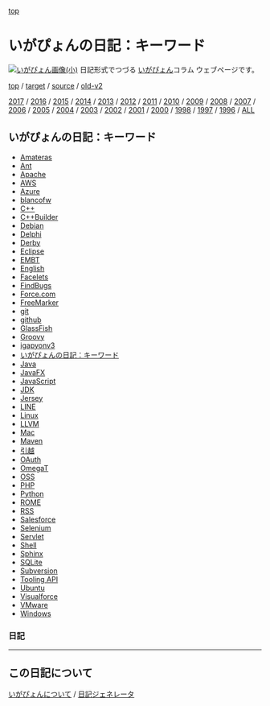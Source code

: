 [top](https://igapyon.github.io/diary/) 

いがぴょんの日記：キーワード
=====================================================================================================
[![いがぴょん画像(小)](https://igapyon.github.io/diary/images/iga200306s.jpg "いがぴょん")](https://igapyon.github.io/diary/memo/memoigapyon.html) 日記形式でつづる [いがぴょん](https://igapyon.github.io/diary/memo/memoigapyon.html)コラム ウェブページです。

[top](https://igapyon.github.io/diary/) 
/ [target](https://igapyon.github.io/diary/keyword/index.html) 
/ [source](https://github.com/igapyon/diary/blob/gh-pages/memo/keyword.html.src.md) 
/ [old-v2](http://www.igapyon.jp/igapyon/diary/idxkeyword.html) 

[2017](https://igapyon.github.io/diary/2017/index.html)
/ [2016](https://igapyon.github.io/diary/2016/index.html)
/ [2015](https://igapyon.github.io/diary/2015/index.html)
/ [2014](https://igapyon.github.io/diary/2014/index.html)
/ [2013](https://igapyon.github.io/diary/2013/index.html)
/ [2012](https://igapyon.github.io/diary/2012/index.html)
/ [2011](https://igapyon.github.io/diary/2011/index.html)
/ [2010](https://igapyon.github.io/diary/2010/index.html)
/ [2009](https://igapyon.github.io/diary/2009/index.html)
/ [2008](https://igapyon.github.io/diary/2008/index.html)
/ [2007](https://igapyon.github.io/diary/2007/index.html)
/ [2006](https://igapyon.github.io/diary/2006/index.html)
/ [2005](https://igapyon.github.io/diary/2005/index.html)
/ [2004](https://igapyon.github.io/diary/2004/index.html)
/ [2003](https://igapyon.github.io/diary/2003/index.html)
/ [2002](https://igapyon.github.io/diary/2002/index.html)
/ [2001](https://igapyon.github.io/diary/2001/index.html)
/ [2000](https://igapyon.github.io/diary/2000/index.html)
/ [1998](https://igapyon.github.io/diary/1998/index.html)
/ [1997](https://igapyon.github.io/diary/1997/index.html)
/ [1996](https://igapyon.github.io/diary/1996/index.html)
/ [ALL](https://igapyon.github.io/diary/idxall.html)


## いがぴょんの日記：キーワード

* [Amateras](https://igapyon.github.io/diary/keyword/amateras.html)
* [Ant](https://igapyon.github.io/diary/keyword/ant.html)
* [Apache](https://igapyon.github.io/diary/keyword/apache.html)
* [AWS](https://igapyon.github.io/diary/keyword/aws.html)
* [Azure](https://igapyon.github.io/diary/keyword/azure.html)
* [blancofw](https://igapyon.github.io/diary/keyword/blancofw.html)
* [C++](https://igapyon.github.io/diary/keyword/cpp.html)
* [C++Builder](https://igapyon.github.io/diary/keyword/cppbuilder.html)
* [Debian](https://igapyon.github.io/diary/keyword/debian.html)
* [Delphi](https://igapyon.github.io/diary/keyword/delphi.html)
* [Derby](https://igapyon.github.io/diary/keyword/derby.html)
* [Eclipse](https://igapyon.github.io/diary/keyword/eclipse.html)
* [EMBT](https://igapyon.github.io/diary/keyword/embt.html)
* [English](https://igapyon.github.io/diary/keyword/english.html)
* [Facelets](https://igapyon.github.io/diary/keyword/facelets.html)
* [FindBugs](https://igapyon.github.io/diary/keyword/findbugs.html)
* [Force.com](https://igapyon.github.io/diary/keyword/force.com.html)
* [FreeMarker](https://igapyon.github.io/diary/keyword/freemarker.html)
* [git](https://igapyon.github.io/diary/keyword/git.html)
* [github](https://igapyon.github.io/diary/keyword/github.html)
* [GlassFish](https://igapyon.github.io/diary/keyword/glassfish.html)
* [Groovy](https://igapyon.github.io/diary/keyword/groovy.html)
* [igapyonv3](https://igapyon.github.io/diary/keyword/igapyonv3.html)
* [いがぴょんの日記：キーワード](https://igapyon.github.io/diary/keyword/index.html)
* [Java](https://igapyon.github.io/diary/keyword/java.html)
* [JavaFX](https://igapyon.github.io/diary/keyword/javafx.html)
* [JavaScript](https://igapyon.github.io/diary/keyword/javascript.html)
* [JDK](https://igapyon.github.io/diary/keyword/jdk.html)
* [Jersey](https://igapyon.github.io/diary/keyword/jersey.html)
* [LINE](https://igapyon.github.io/diary/keyword/line.html)
* [Linux](https://igapyon.github.io/diary/keyword/linux.html)
* [LLVM](https://igapyon.github.io/diary/keyword/llvm.html)
* [Mac](https://igapyon.github.io/diary/keyword/mac.html)
* [Maven](https://igapyon.github.io/diary/keyword/maven.html)
* [引越](https://igapyon.github.io/diary/keyword/moving.html)
* [OAuth](https://igapyon.github.io/diary/keyword/oauth.html)
* [OmegaT](https://igapyon.github.io/diary/keyword/omegat.html)
* [OSS](https://igapyon.github.io/diary/keyword/oss.html)
* [PHP](https://igapyon.github.io/diary/keyword/php.html)
* [Python](https://igapyon.github.io/diary/keyword/python.html)
* [ROME](https://igapyon.github.io/diary/keyword/rome.html)
* [RSS](https://igapyon.github.io/diary/keyword/rss.html)
* [Salesforce](https://igapyon.github.io/diary/keyword/salesforce.html)
* [Selenium](https://igapyon.github.io/diary/keyword/selenium.html)
* [Servlet](https://igapyon.github.io/diary/keyword/servlet.html)
* [Shell](https://igapyon.github.io/diary/keyword/shell.html)
* [Sphinx](https://igapyon.github.io/diary/keyword/sphinx.html)
* [SQLite](https://igapyon.github.io/diary/keyword/sqlite.html)
* [Subversion](https://igapyon.github.io/diary/keyword/subversion.html)
* [Tooling API](https://igapyon.github.io/diary/keyword/tooling-api.html)
* [Ubuntu](https://igapyon.github.io/diary/keyword/ubuntu.html)
* [Visualforce](https://igapyon.github.io/diary/keyword/visualforce.html)
* [VMware](https://igapyon.github.io/diary/keyword/vmware.html)
* [Windows](https://igapyon.github.io/diary/keyword/windows.html)


### 日記



----------------------------------------------------------------------------------------------------

## この日記について
[いがぴょんについて](https://igapyon.github.io/diary/memo/memoigapyon.html) / [日記ジェネレータ](https://github.com/igapyon/igapyonv3)
